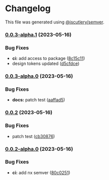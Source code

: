 # Changelog

This file was generated using [@jscutlery/semver](https://github.com/jscutlery/semver).

### [0.0.3-alpha.1](https://github.com/tetacom/react-ui/compare/themes-0.0.3-alpha.0...themes-0.0.3-alpha.1) (2023-05-16)


### Bug Fixes

* **ci:** add access to package ([8c15c11](https://github.com/tetacom/react-ui/commit/8c15c1189c2cf5783f368246da742625bdfc09e6))
* design tokens updated ([d5cfdce](https://github.com/tetacom/react-ui/commit/d5cfdce820ef083e40dca7242de339f511225f93))

### [0.0.3-alpha.0](https://github.com/tetacom/react-ui/compare/themes-0.0.2...themes-0.0.3-alpha.0) (2023-05-16)


### Bug Fixes

* **docs:** patch test ([aaffad5](https://github.com/tetacom/react-ui/commit/aaffad5eaae7c528869d02d5a19462213309491d))

### [0.0.2](https://github.com/tetacom/react-ui/compare/themes-0.0.2-alpha.0...themes-0.0.2) (2023-05-16)


### Bug Fixes

* patch test ([cb30876](https://github.com/tetacom/react-ui/commit/cb30876ec142b273b3153f522bfe24e8da84cc5e))

### [0.0.2-alpha.0](https://github.com/tetacom/react-ui/compare/themes-0.0.1...themes-0.0.2-alpha.0) (2023-05-16)

### Bug Fixes

* **ci:** add nx semver ([80c0251](https://github.com/tetacom/react-ui/commit/80c02515d5755803c2b735b1f34fb5aa011e7923))
